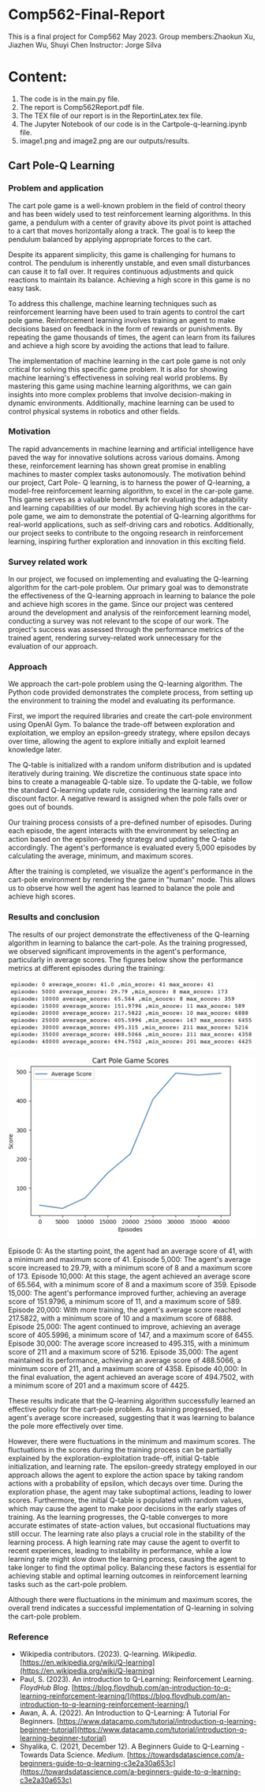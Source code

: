 # Comp562-Final-Report
This is a final project for Comp562 May 2023.
Group members:Zhaokun Xu, Jiazhen Wu, Shuyi Chen
Instructor: Jorge Silva



# Content:
1. The code is in the main.py file.
2. The report is Comp562Report.pdf file.
3. The TEX file of our report is in the ReportinLatex.tex file.
4. The Jupyter Notebook of our code is in the Cartpole-q-learning.ipynb file.
5. image1.png and image2.png are our outputs/results.




## Cart Pole-Q Learning




### Problem and application

  The cart pole game is a well-known problem in the field of control theory and has been widely used to test reinforcement learning algorithms. In this game, a pendulum with a center of gravity above its pivot point is attached to a cart that moves horizontally along a track. The goal is to keep the pendulum balanced by applying appropriate forces to the cart.

Despite its apparent simplicity, this game is challenging for humans to control. The pendulum is inherently unstable, and even small disturbances can cause it to fall over. It requires continuous adjustments and quick reactions to maintain its balance. Achieving a high score in this game is no easy task.

To address this challenge, machine learning techniques such as reinforcement learning have been used to train agents to control the cart pole game. Reinforcement learning involves training an agent to make decisions based on feedback in the form of rewards or punishments. By repeating the game thousands of times, the agent can learn from its failures and achieve a high score by avoiding the actions that lead to failure.

The implementation of machine learning in the cart pole game is not only critical for solving this specific game problem. It is also for showing machine learning's effectiveness in solving real world problems. By mastering this game using machine learning algorithms, we can gain insights into more complex problems that involve decision-making in dynamic environments. Additionally, machine learning can be used to control physical systems in robotics and other fields.



### Motivation

The rapid advancements in machine learning and artificial intelligence have paved the way for innovative solutions across various domains. Among these, reinforcement learning has shown great promise in enabling machines to master complex tasks autonomously. The motivation behind our project, Cart Pole- Q learning, is to harness the power of Q-learning, a model-free reinforcement learning algorithm, to excel in the car-pole game. This game serves as a valuable benchmark for evaluating the adaptability and learning capabilities of our model. By achieving high scores in the car-pole game, we aim to demonstrate the potential of Q-learning algorithms for real-world applications, such as self-driving cars and robotics. Additionally, our project seeks to contribute to the ongoing research in reinforcement learning, inspiring further exploration and innovation in this exciting field.


### Survey related work
In our project, we focused on implementing and evaluating the Q-learning algorithm for the cart-pole problem. Our primary goal was to demonstrate the effectiveness of the Q-learning approach in learning to balance the pole and achieve high scores in the game. Since our project was centered around the development and analysis of the reinforcement learning model, conducting a survey was not relevant to the scope of our work. The project's success was assessed through the performance metrics of the trained agent, rendering survey-related work unnecessary for the evaluation of our approach.
  
 
 
### Approach

We approach the cart-pole problem using the Q-learning algorithm. The Python code provided demonstrates the complete process, from setting up the environment to training the model and evaluating its performance.

First, we import the required libraries and create the cart-pole environment using OpenAI Gym. To balance the trade-off between exploration and exploitation, we employ an epsilon-greedy strategy, where epsilon decays over time, allowing the agent to explore initially and exploit learned knowledge later.

The Q-table is initialized with a random uniform distribution and is updated iteratively during training. We discretize the continuous state space into bins to create a manageable Q-table size. To update the Q-table, we follow the standard Q-learning update rule, considering the learning rate and discount factor. A negative reward is assigned when the pole falls over or goes out of bounds.

Our training process consists of a pre-defined number of episodes. During each episode, the agent interacts with the environment by selecting an action based on the epsilon-greedy strategy and updating the Q-table accordingly. The agent's performance is evaluated every 5,000 episodes by calculating the average, minimum, and maximum scores.

After the training is completed, we visualize the agent's performance in the cart-pole environment by rendering the game in "human" mode. This allows us to observe how well the agent has learned to balance the pole and achieve high scores.

### Results and conclusion

The results of our project demonstrate the effectiveness of the Q-learning algorithm in learning to balance the cart-pole. As the training progressed, we observed significant improvements in the agent's performance, particularly in average scores. The figures below show the performance metrics at different episodes during the training:

![Performance metrics](image1.png)

![Performance metrics](image2.png)

Episode 0: As the starting point, the agent had an average score of 41, with a minimum and maximum score of 41.
Episode 5,000: The agent's average score increased to 29.79, with a minimum score of 8 and a maximum score of 173.
Episode 10,000: At this stage, the agent achieved an average score of 65.564, with a minimum score of 8 and a maximum score of 359.
Episode 15,000: The agent's performance improved further, achieving an average score of 151.9796, a minimum score of 11, and a maximum score of 589.
Episode 20,000: With more training, the agent's average score reached 217.5822, with a minimum score of 10 and a maximum score of 6888.
Episode 25,000: The agent continued to improve, achieving an average score of 405.5996, a minimum score of 147, and a maximum score of 6455.
Episode 30,000: The average score increased to 495.315, with a minimum score of 211 and a maximum score of 5216.
Episode 35,000: The agent maintained its performance, achieving an average score of 488.5066, a minimum score of 211, and a maximum score of 4358.
Episode 40,000: In the final evaluation, the agent achieved an average score of 494.7502, with a minimum score of 201 and a maximum score of 4425.
  
These results indicate that the Q-learning algorithm successfully learned an effective policy for the cart-pole problem. As training progressed, the agent's average score increased, suggesting that it was learning to balance the pole more effectively over time. 
 
However, there were fluctuations in the minimum and maximum scores. The fluctuations in the scores during the training process can be partially explained by the exploration-exploitation trade-off, initial Q-table initialization, and learning rate. The epsilon-greedy strategy employed in our approach allows the agent to explore the action space by taking random actions with a probability of epsilon, which decays over time. During the exploration phase, the agent may take suboptimal actions, leading to lower scores. Furthermore, the initial Q-table is populated with random values, which may cause the agent to make poor decisions in the early stages of training. As the learning progresses, the Q-table converges to more accurate estimates of state-action values, but occasional fluctuations may still occur. The learning rate also plays a crucial role in the stability of the learning process. A high learning rate may cause the agent to overfit to recent experiences, leading to instability in performance, while a low learning rate might slow down the learning process, causing the agent to take longer to find the optimal policy. Balancing these factors is essential for achieving stable and optimal learning outcomes in reinforcement learning tasks such as the cart-pole problem. 

Although there were fluctuations in the minimum and maximum scores,  the overall trend indicates a successful implementation of Q-learning in solving the cart-pole problem.


### Reference
- Wikipedia contributors. (2023). Q-learning. _Wikipedia_. [https://en.wikipedia.org/wiki/Q-learning](https://en.wikipedia.org/wiki/Q-learning)
- Paul, S. (2023). An introduction to Q-Learning: Reinforcement Learning. _FloydHub Blog_. [https://blog.floydhub.com/an-introduction-to-q-learning-reinforcement-learning/](https://blog.floydhub.com/an-introduction-to-q-learning-reinforcement-learning/)
- Awan, A. A. (2022). An Introduction to Q-Learning: A Tutorial For Beginners. [https://www.datacamp.com/tutorial/introduction-q-learning-beginner-tutorial](https://www.datacamp.com/tutorial/introduction-q-learning-beginner-tutorial)
- Shyalika, C. (2021, December 12). A Beginners Guide to Q-Learning - Towards Data Science. _Medium_. [https://towardsdatascience.com/a-beginners-guide-to-q-learning-c3e2a30a653c](https://towardsdatascience.com/a-beginners-guide-to-q-learning-c3e2a30a653c)










